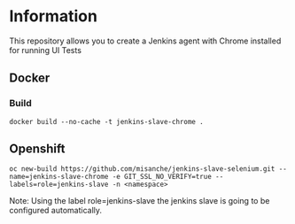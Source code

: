 # Information

This repository allows you to create a Jenkins agent with Chrome installed for running UI Tests

## Docker

### Build

``` terminal
docker build --no-cache -t jenkins-slave-chrome .
```

## Openshift

``` terminal
oc new-build https://github.com/misanche/jenkins-slave-selenium.git --name=jenkins-slave-chrome -e GIT_SSL_NO_VERIFY=true --labels=role=jenkins-slave -n <namespace>
```

Note: Using the label role=jenkins-slave the jenkins slave is going to be configured automatically.
